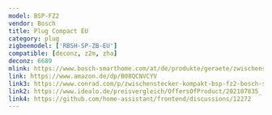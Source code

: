 ```yaml
---
model: BSP-FZ2
vendor: Bosch
title: Plug Compact EU 
category: plug
zigbeemodel: ['RBSH-SP-ZB-EU']
compatible: [deconz, z2m, zha]
deconz: 6689
mlink: https://www.bosch-smarthome.com/at/de/produkte/geraete/zwischenstecker-kompakt/
link: https://www.amazon.de/dp/B08QCNVCYV
link3: https://www.conrad.com/p/zwischenstecker-kompakt-bsp-fz2-bosch-smart-home-in-line-socket-2490147
link2: https://www.idealo.de/preisvergleich/OffersOfProduct/202107835_-smart-home-bsp-fz2-bosch.html
link4: https://github.com/home-assistant/frontend/discussions/12272
---
```

